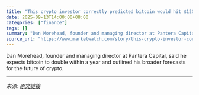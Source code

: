 ```yaml
---
title: "This crypto investor correctly predicted bitcoin would hit $120K in 2025. He now expects it to double in the next year."
date: 2025-09-13T14:00:00+08:00
categories: ["finance"]
tags: []
summary: "Dan Morehead, founder and managing director at Pantera Capital, said he expects bitcoin to double within a year and outlined his broader forecasts for the future of crypto."
source_url: "https://www.marketwatch.com/story/this-crypto-investor-correctly-predicted-bitcoin-would-hit-120k-in-2025-he-now-expects-it-to-double-in-the-next-year-250b5ab4?mod=mw_rss_topstories"
---
```


Dan Morehead, founder and managing director at Pantera Capital, said he expects bitcoin to double within a year and outlined his broader forecasts for the future of crypto.

---

*来源: [原文链接](https://www.marketwatch.com/story/this-crypto-investor-correctly-predicted-bitcoin-would-hit-120k-in-2025-he-now-expects-it-to-double-in-the-next-year-250b5ab4?mod=mw_rss_topstories)*
